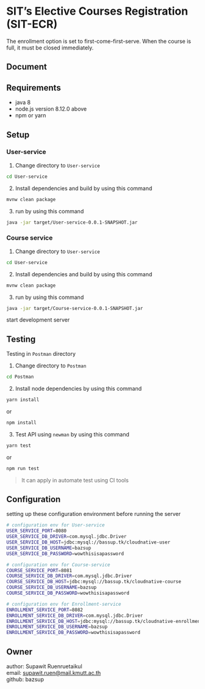 # SIT’s Elective Courses Registration (SIT-ECR)
The enrollment option is set to first-come-first-serve. When the course is full, it must be closed immediately.

## Document

## Requirements
- java 8
- node.js version 8.12.0 above
- npm or yarn

## Setup
### User-service
1. Change directory to `User-service`
```bash
cd User-service
```
2. Install dependencies and build by using this command
```bash
mvnw clean package
```
3. run by using this command
```bash
java -jar target/User-service-0.0.1-SNAPSHOT.jar
```

### Course service
1. Change directory to `User-service`
```bash
cd User-service
```
2. Install dependencies and build by using this command
```bash
mvnw clean package
```
3. run by using this command
```bash
java -jar target/Course-service-0.0.1-SNAPSHOT.jar
``` 

start development server


## Testing
Testing in `Postman` directory
1. Change directory to `Postman`
```bash
cd Postman
```
2. Install node dependencies by using this command
```bash
yarn install
```
or
```bash
npm install
```
3. Test API using `newman` by using this command
```bash
yarn test
```
or
```bash
npm run test
```

> It can apply in automate test using CI tools

## Configuration
setting up these configuration environment before running the server
```bash
# configuration env for User-service
USER_SERVICE_PORT=8080
USER_SERVICE_DB_DRIVER=com.mysql.jdbc.Driver
USER_SERVICE_DB_HOST=jdbc:mysql://bassup.tk/cloudnative-user
USER_SERVICE_DB_USERNAME=bazsup
USER_SERVICE_DB_PASSWORD=wowthisisapassword

# configuration env for Course-service
COURSE_SERVICE_PORT=8081
COURSE_SERVICE_DB_DRIVER=com.mysql.jdbc.Driver
COURSE_SERVICE_DB_HOST=jdbc:mysql://bassup.tk/cloudnative-course
COURSE_SERVICE_DB_USERNAME=bazsup
COURSE_SERVICE_DB_PASSWORD=wowthisisapassword

# configuration env for Enrollment-service
ENROLLMENT_SERVICE_PORT=8082
ENROLLMENT_SERVICE_DB_DRIVER=com.mysql.jdbc.Driver
ENROLLMENT_SERVICE_DB_HOST=jdbc:mysql://bassup.tk/cloudnative-enrollment
ENROLLMENT_SERVICE_DB_USERNAME=bazsup
ENROLLMENT_SERVICE_DB_PASSWORD=wowthisisapassword
```

## Owner
author: Supawit Ruenruetaikul  
email: supawit.ruen@mail.kmutt.ac.th  
github: bazsup

